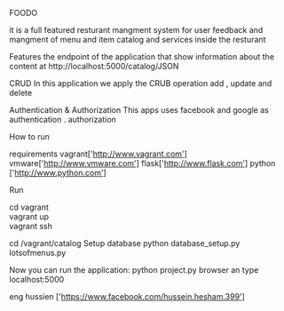 

FOODO

it is a full featured resturant mangment system for user feedback and mangment of menu and item catalog and services inside the resturant 



Features
 the endpoint of the application that show information about the content at http://localhost:5000/catalog/JSON

CRUD
In this application we apply the CRUB operation add , update and delete 

Authentication & Authorization
This apps uses facebook and google  as authentication .
authorization


How to run

requirements
vagrant['http://www.vagrant.com'] 
vmware['http://www.vmware.com']
flask['http://www.flask.com']
python ['http://www.python.com']

Run

cd vagrant      
vagrant up      
vagrant ssh      


cd /vagrant/catalog
Setup database
python database_setup.py
lotsofmenus.py




Now you can run the application:
python project.py
 browser an type localhost:5000
 
 
eng hussien ['https://www.facebook.com/hussein.hesham.399']
